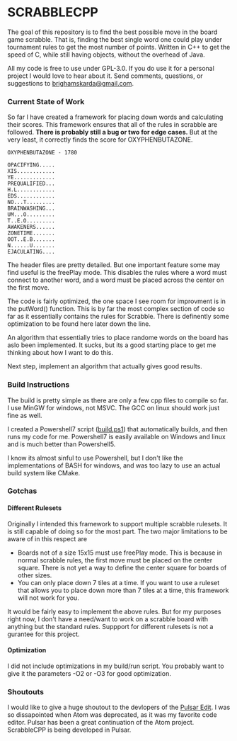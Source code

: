 # SCRABBLECPP

The goal of this repository is to find the best possible move in the board game
scrabble. That is, finding the best single word one could play under tournament
rules to get the most number of points. Written in C++ to get the speed of C,
while still having objects, without the overhead of Java.

All my code is free to use under GPL-3.0. If you do use it for a personal
project I would love to hear about it. Send comments, questions, or suggestions
to brighamskarda@gmail.com.

### Current State of Work
So far I have created a framework for placing down words and calculating their
scores. This framework ensures that all of the rules in scrabble are followed.
**There is probably still a bug or two for edge cases.** But at the very least, it
correctly finds the score for OXYPHENBUTAZONE.

```
OXYPHENBUTAZONE - 1780

OPACIFYING.....
XIS............
YE.............
PREQUALIFIED...
H.L............
EDS............
NO...T.........
BRAINWASHING...
UM...O.........
T..E.O.........
AWAKENERS......
ZONETIME.......
OOT..E.B.......
N......U.......
EJACULATING....
```

The header files are pretty
detailed. But one important feature some may find useful is the freePlay mode.
This disables the rules where a word must connect to another word, and a word
must be placed across the center on the first move.

The code is fairly optimized, the one space I see room for improvment is in the
putWord() function. This is by far the most complex section of code so far
as it essentially contains the rules for Scrabble. There is definently some
optimization to be found here later down the line.

An algorithm that essentially tries to place randome words on the board has aslo
been implemented. It sucks, but its a good starting place to get me thinking
about how I want to do this.

Next step, implement an algorithm that actually gives good results.

### Build Instructions
The build is pretty simple as there are only a few cpp files to compile so far.
I use MinGW for windows, not MSVC. The GCC on linux should work just fine as
well.

I created a Powershell7 script ([build.ps1](build.ps1)) that automatically
builds, and then runs my code for me. Powershell7 is easily available on Windows
and linux and is much better than Powershell5.

I know its almost sinful to use Powershell, but I don't like the implementations
of BASH for windows, and was too lazy to use an actual build system like CMake.

### Gotchas
#### Different Rulesets
Originally I intended this framework to support multiple scrabble rulesets.
It is still capable of doing so for the most part. The two major limitations
to be aware of in this respect are
- Boards not of a size 15x15 must use freePlay mode. This is because in
 normal scrabble rules, the first move must be placed on the center square.
 There is not yet a way to define the center square for boards of other
 sizes.
- You can only place down 7 tiles at a time. If you want to use a ruleset
 that allows you to place down more than 7 tiles at a time, this framework
 will not work for you.

It would be fairly easy to implement the above rules. But for my purposes right
now, I don't have a need/want to work on a scrabble board with anything but the
standard rules. Suppport for different rulesets is not a gurantee for this
project.

#### Optimization
I did not include optimizations in my build/run script. You probably want to
give it the parameters -O2 or -O3 for good optimization.

### Shoutouts
I would like to give a huge shoutout to the devlopers of the
[Pulsar Edit](https://pulsar-edit.dev/). I was so dissapointed when Atom was
deprecated, as it was my favorite code editor. Pulsar has been a great
continuation of the Atom project. ScrabbleCPP is being developed in Pulsar.
